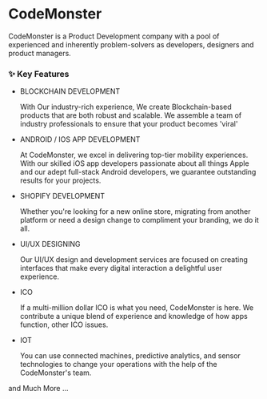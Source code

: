 # CodeMonster

CodeMonster is a Product Development company with a pool of experienced and inherently problem-solvers as developers, designers and product managers.

### ✨ Key Features
  - BLOCKCHAIN DEVELOPMENT

    With Our industry-rich experience, We create Blockchain-based products that are both robust and scalable. We assemble a team of industry professionals to ensure that your product becomes 'viral'
  - ANDROID / IOS APP DEVELOPMENT
    
    At CodeMonster, we excel in delivering top-tier mobility experiences. With our skilled iOS app developers passionate about all things Apple and our adept full-stack Android developers, we guarantee outstanding results for your projects.
  - SHOPIFY DEVELOPMENT
    
    Whether you're looking for a new online store, migrating from another platform or need a design change to compliment your branding, we do it all.
  - UI/UX DESIGNING
    
    Our UI/UX design and development services are focused on creating interfaces that make every digital interaction a delightful user experience.
  - ICO
    
    If a multi-million dollar ICO is what you need, CodeMonster is here. We contribute a unique blend of experience and knowledge of how apps function, other ICO issues.
  - IOT
    
    You can use connected machines, predictive analytics, and sensor technologies to change your operations with the help of the CodeMonster's team.
  
  and Much More ...